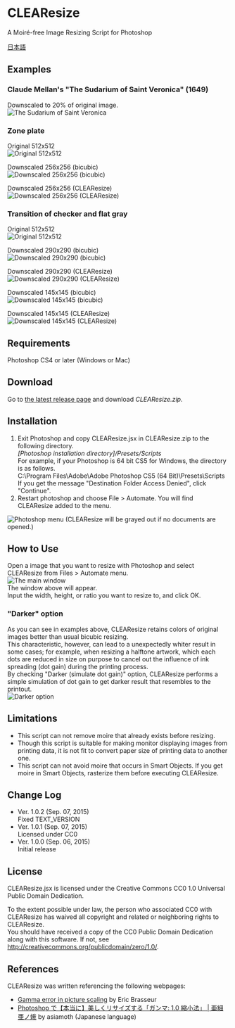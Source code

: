 # CLEAResize
A Moiré-free Image Resizing Script for Photoshop

[日本語](https://github.com/glassonion0323/CLEAResize/blob/master/README.ja.md)

## Examples

### Claude Mellan's "The Sudarium of Saint Veronica" (1649)
Downscaled to 20% of original image.  
<img alt="The Sudarium of Saint Veronica" src="https://raw.githubusercontent.com/wiki/glassonion0323/CLEAResize/images/mellanface400compare.jpg" />

### Zone plate
Original 512x512  
<img alt="Original 512x512" src="https://raw.githubusercontent.com/wiki/glassonion0323/CLEAResize/images/zoneplate.png" />  

Downscaled 256x256 (bicubic)  
<img alt="Downscaled 256x256 (bicubic)" src="https://raw.githubusercontent.com/wiki/glassonion0323/CLEAResize/images/zoneplate_256_bicubic.png" />  

Downscaled 256x256 (CLEAResize)  
<img alt="Downscaled 256x256 (CLEAResize)" src="https://raw.githubusercontent.com/wiki/glassonion0323/CLEAResize/images/zoneplate_256_clearesize.png" />  

### Transition of checker and flat gray
Original 512x512  
<img alt="Original 512x512" src="https://raw.githubusercontent.com/wiki/glassonion0323/CLEAResize/images/graychecker.png" />  

Downscaled 290x290 (bicubic)  
<img alt="Downscaled 290x290 (bicubic)" src="https://raw.githubusercontent.com/wiki/glassonion0323/CLEAResize/images/graychecker_290_moire.png" />  

Downscaled 290x290 (CLEAResize)  
<img alt="Downscaled 290x290 (CLEAResize)" src="https://raw.githubusercontent.com/wiki/glassonion0323/CLEAResize/images/graychecker_290_clearesize.png" />  

Downscaled 145x145 (bicubic)  
<img alt="Downscaled 145x145 (bicubic)" src="https://raw.githubusercontent.com/wiki/glassonion0323/CLEAResize/images/graychecker_145_bicubic.png" />  

Downscaled 145x145 (CLEAResize)  
<img alt="Downscaled 145x145 (CLEAResize)" src="https://raw.githubusercontent.com/wiki/glassonion0323/CLEAResize/images/graychecker_145_clearesize.png" />  

## Requirements
Photoshop CS4 or later (Windows or Mac)

## Download
Go to [the latest release page](https://github.com/glassonion0323/CLEAResize/releases/latest) and download *CLEAResize.zip*.

## Installation
1. Exit Photoshop and copy CLEAResize.jsx in CLEAResize.zip to the following directory.  
*[Photoshop installation directory]/Presets/Scripts*  
For example, if your Photoshop is 64 bit CS5 for Windows, the directory is as follows.  
C:\\Program Files\\Adobe\\Adobe Photoshop CS5 (64 Bit)\\Presets\\Scripts  
If you get the message "Destination Folder Access Denied", click "Continue".  
2. Restart photoshop and choose File \> Automate. You will find CLEAResize added to the menu.
<img alt="Photoshop menu" src="https://raw.githubusercontent.com/wiki/glassonion0323/CLEAResize/images/clearesizemenu.png" />  
(CLEAResize will be grayed out if no documents are opened.)

## How to Use
Open a image that you want to resize with Photoshop and select CLEAResize from Files > Automate menu.  
<img alt="The main window" src="https://raw.githubusercontent.com/wiki/glassonion0323/CLEAResize/images/clearesizedialog.png" />  
The window above will appear.  
Input the width, height, or ratio you want to resize to, and click OK.

### "Darker" option
As you can see in examples above, CLEAResize retains colors of original images better than usual bicubic resizing.  
This characteristic, however, can lead to a unexpectedly whiter result in some cases; for example, when resizing a halftone artwork, which each dots are reduced in size on purpose to cancel out the influence of ink spreading (dot gain) during the printing process.  
By checking "Darker (simulate dot gain)" option, CLEAResize performs a simple simulation of dot gain to get darker result that resembles to the printout.  
<img alt="Darker option" src="https://raw.githubusercontent.com/wiki/glassonion0323/CLEAResize/images/dvorak_comparison.png" />

## Limitations
* This script can not remove moire that already exists before resizing.  
* Though this script is suitable for making monitor displaying images from printing data, it is not fit to convert paper size of printing data to another one.  
* This script can not avoid moire that occurs in Smart Objects. If you get moire in Smart Objects, rasterize them before executing CLEAResize.

## Change Log
* Ver. 1.0.2 (Sep. 07, 2015)  
Fixed TEXT_VERSION
* Ver. 1.0.1 (Sep. 07, 2015)  
Licensed under CC0
* Ver. 1.0.0 (Sep. 06, 2015)  
Initial release

## License
CLEAResize.jsx is licensed under the Creative Commons CC0 1.0 Universal Public Domain Dedication.

To the extent possible under law, the person who associated CC0 with CLEAResize has waived all copyright and related or neighboring rights to CLEAResize.  
You should have received a copy of the CC0 Public Domain Dedication along with this software. If not, see <http://creativecommons.org/publicdomain/zero/1.0/>.

## References
CLEAResize was written referencing the following webpages:
* [Gamma error in picture scaling](http://www.4p8.com/eric.brasseur/gamma.html) by Eric Brasseur
* [Photoshop で【本当に】美しくリサイズする「ガンマ: 1.0 縮小法」 | 亜細亜ノ蛾](http://asiamoth.com/mt/archives/2011-02/19_2357.php) by asiamoth (Japanese language)
